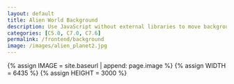 ```yaml
---
layout: default
title: Alien World Background
description: Use JavaScript without external libraries to move background across a screen, OOP style.
categories: [C5.0, C7.0, C7.6]
permalink: /frontend/background
image: /images/alien_planet2.jpg
---
```


{% assign IMAGE = site.baseurl | append: page.image %}
{% assign WIDTH = 6435 %}
{% assign HEIGHT = 3000 %}

<style>
  #alienWorld {
    filter: invert(0%);
  }
</style>

<canvas id="alienWorld"></canvas>

<script>
  const canvas = document.getElementById("alienWorld");
  const ctx = canvas.getContext('2d');

  // Original aspect ratio of the image
  const ASPECT_RATIO = {{WIDTH}} / {{HEIGHT}};
  const maxWidth = window.innerWidth;
  const maxHeight = window.innerHeight;

  // Calculate new dimensions to maintain aspect ratio
  let canvasWidth, canvasHeight;
  if (maxWidth / maxHeight < ASPECT_RATIO) {
    canvasWidth = maxWidth;
    canvasHeight = maxWidth / ASPECT_RATIO;
  } else {
    canvasHeight = maxHeight;
    canvasWidth = maxHeight * ASPECT_RATIO;
  }
  const canvasLeft = (maxWidth - canvasWidth) / 2;
  const canvasTop = (maxHeight - canvasHeight) / 2;

  // Update canvas dimensions and position
  canvas.width = canvasWidth;
  canvas.height = canvasHeight;
  canvas.style.width = `${canvasWidth}px`;
  canvas.style.height = `${canvasHeight}px`;
  canvas.style.position = 'absolute';
  canvas.style.left = `${canvasLeft}px`;
  canvas.style.top = `${canvasTop}px`;

  var gameSpeed = 2;
  class Layer {
    constructor(image, speedRatio) {
      this.x = 0;
      this.y = 0;
      this.width = canvasWidth; // Use the scaled width
      this.height = canvasHeight; // Use the scaled height
      this.image = image;
      this.speedRatio = speedRatio;
      this.speed = gameSpeed * this.speedRatio;
      this.frame = 0;
    }
    update() {
      this.x = (this.x - this.speed) % this.width;
    }
    draw() {
      ctx.clearRect(0, 0, canvas.width, canvas.height);
      // Scale the image to fit the canvas
      ctx.drawImage(this.image, this.x, this.y, this.width, this.height);
      
      // If the image has moved left (this.x is negative), draw the wrap-around on the right
      if (this.x < 0) {
        ctx.drawImage(this.image, this.x + this.width, this.y, this.width, this.height);
      }
    }
  }

  const backgroundImg = new Image();
  backgroundImg.src = '{{IMAGE}}';
  var backgroundObj = new Layer(backgroundImg, 0.5);

  function background() {
    backgroundObj.update();
    backgroundObj.draw();
    requestAnimationFrame(background);
  }
  background();
</script>